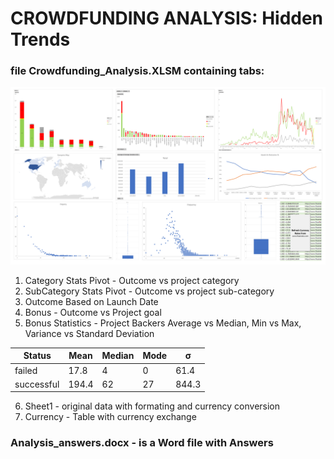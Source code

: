 # CROWDFUNDING ANALYSIS: Hidden Trends 
### file Crowdfunding_Analysis.XLSM containing tabs:
 
![Charts](https://github.com/ykrasnikov/Crowdfunding_Analysis/blob/main/Images/charts_png.png "crowdfunding analysis")

1. Category Stats Pivot - Outcome vs project category 
2. SubCategory Stats Pivot - Outcome vs project sub-category 
3. Outcome Based on Launch Date 
4. Bonus - Outcome vs Project goal   
5. Bonus Statistics - Project Backers  Average vs Median, Min vs Max, 
Variance vs Standard Deviation   

| Status | Mean | Median | Mode | **σ** |
| --- | ---| --- | ---| --- |
| failed | 17.8 | 4 | 0 | 61.4 |
| successful | 194.4 | 62 | 27 | 844.3 |

6.   Sheet1 - original data with formating and currency conversion  
7.   Currency - Table with currency exchange  
### Analysis_answers.docx - is a Word file with Answers